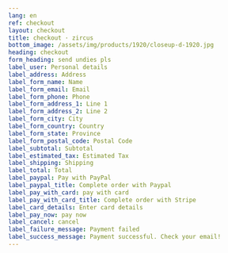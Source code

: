 ```yaml
---
lang: en
ref: checkout
layout: checkout
title: checkout · zircus
bottom_image: /assets/img/products/1920/closeup-d-1920.jpg
heading: checkout
form_heading: send undies pls
label_user: Personal details
label_address: Address
label_form_name: Name
label_form_email: Email
label_form_phone: Phone
label_form_address_1: Line 1
label_form_address_2: Line 2
label_form_city: City
label_form_country: Country
label_form_state: Province
label_form_postal_code: Postal Code
label_subtotal: Subtotal
label_estimated_tax: Estimated Tax
label_shipping: Shipping
label_total: Total
label_paypal: Pay with PayPal
label_paypal_title: Complete order with Paypal
label_pay_with_card: pay with card
label_pay_with_card_title: Complete order with Stripe
label_card_details: Enter card details
label_pay_now: pay now
label_cancel: cancel
label_failure_message: Payment failed
label_success_message: Payment successful. Check your email!
---
```

